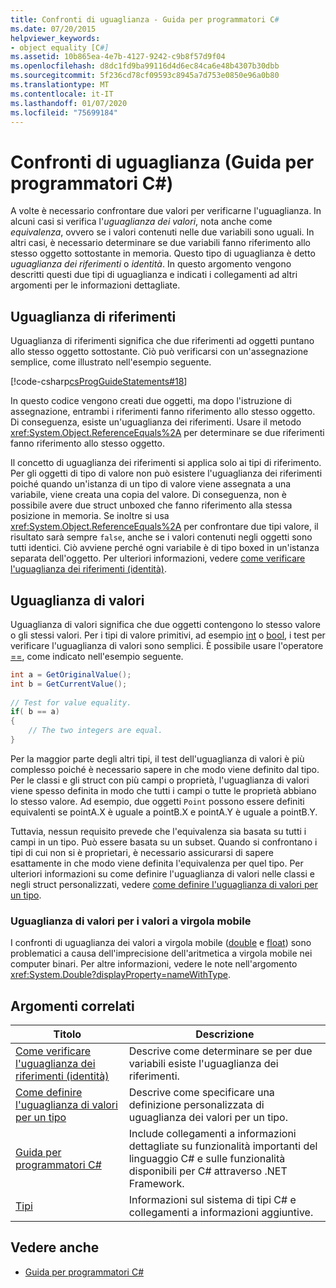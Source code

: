 ```yaml
---
title: Confronti di uguaglianza - Guida per programmatori C#
ms.date: 07/20/2015
helpviewer_keywords:
- object equality [C#]
ms.assetid: 10b865ea-4e7b-4127-9242-c9b8f57d9f04
ms.openlocfilehash: d8dc1fd9ba99116d4d6ec84ca6e48b4307b30dbb
ms.sourcegitcommit: 5f236cd78cf09593c8945a7d753e0850e96a0b80
ms.translationtype: MT
ms.contentlocale: it-IT
ms.lasthandoff: 01/07/2020
ms.locfileid: "75699184"
---
```

# <a name="equality-comparisons-c-programming-guide"></a>Confronti di uguaglianza (Guida per programmatori C#)

A volte è necessario confrontare due valori per verificarne l'uguaglianza. In alcuni casi si verifica l'*uguaglianza dei valori*, nota anche come *equivalenza*, ovvero se i valori contenuti nelle due variabili sono uguali. In altri casi, è necessario determinare se due variabili fanno riferimento allo stesso oggetto sottostante in memoria. Questo tipo di uguaglianza è detto *uguaglianza dei riferimenti* o *identità*. In questo argomento vengono descritti questi due tipi di uguaglianza e indicati i collegamenti ad altri argomenti per le informazioni dettagliate.  
  
## <a name="reference-equality"></a>Uguaglianza di riferimenti

 Uguaglianza di riferimenti significa che due riferimenti ad oggetti puntano allo stesso oggetto sottostante. Ciò può verificarsi con un'assegnazione semplice, come illustrato nell'esempio seguente.  
  
 [!code-csharp[csProgGuideStatements#18](~/samples/snippets/csharp/VS_Snippets_VBCSharp/csProgGuideStatements/CS/Statements.cs#18)]  
  
 In questo codice vengono creati due oggetti, ma dopo l'istruzione di assegnazione, entrambi i riferimenti fanno riferimento allo stesso oggetto. Di conseguenza, esiste un'uguaglianza dei riferimenti. Usare il metodo <xref:System.Object.ReferenceEquals%2A> per determinare se due riferimenti fanno riferimento allo stesso oggetto.  
  
Il concetto di uguaglianza dei riferimenti si applica solo ai tipi di riferimento. Per gli oggetti di tipo di valore non può esistere l'uguaglianza dei riferimenti poiché quando un'istanza di un tipo di valore viene assegnata a una variabile, viene creata una copia del valore. Di conseguenza, non è possibile avere due struct unboxed che fanno riferimento alla stessa posizione in memoria. Se inoltre si usa <xref:System.Object.ReferenceEquals%2A> per confrontare due tipi valore, il risultato sarà sempre `false`, anche se i valori contenuti negli oggetti sono tutti identici. Ciò avviene perché ogni variabile è di tipo boxed in un'istanza separata dell'oggetto. Per ulteriori informazioni, vedere [come verificare l'uguaglianza dei riferimenti (identità)](./how-to-test-for-reference-equality-identity.md).

## <a name="value-equality"></a>Uguaglianza di valori

 Uguaglianza di valori significa che due oggetti contengono lo stesso valore o gli stessi valori. Per i tipi di valore primitivi, ad esempio [int](../../language-reference/builtin-types/integral-numeric-types.md) o [bool](../../language-reference/builtin-types/bool.md), i test per verificare l'uguaglianza di valori sono semplici. È possibile usare l'operatore [==](../../language-reference/operators/equality-operators.md#equality-operator-), come indicato nell'esempio seguente.  
  
```csharp  
int a = GetOriginalValue();  
int b = GetCurrentValue();  
  
// Test for value equality.   
if( b == a)   
{  
    // The two integers are equal.  
}  
```  
  
 Per la maggior parte degli altri tipi, il test dell'uguaglianza di valori è più complesso poiché è necessario sapere in che modo viene definito dal tipo. Per le classi e gli struct con più campi o proprietà, l'uguaglianza di valori viene spesso definita in modo che tutti i campi o tutte le proprietà abbiano lo stesso valore. Ad esempio, due oggetti `Point` possono essere definiti equivalenti se pointA.X è uguale a pointB.X e pointA.Y è uguale a pointB.Y.  
  
Tuttavia, nessun requisito prevede che l'equivalenza sia basata su tutti i campi in un tipo. Può essere basata su un subset. Quando si confrontano i tipi di cui non si è proprietari, è necessario assicurarsi di sapere esattamente in che modo viene definita l'equivalenza per quel tipo. Per ulteriori informazioni su come definire l'uguaglianza di valori nelle classi e negli struct personalizzati, vedere [come definire l'uguaglianza di valori per un tipo](./how-to-define-value-equality-for-a-type.md).
  
### <a name="value-equality-for-floating-point-values"></a>Uguaglianza di valori per i valori a virgola mobile

 I confronti di uguaglianza dei valori a virgola mobile ([double](../../language-reference/builtin-types/floating-point-numeric-types.md) e [float](../../language-reference/builtin-types/floating-point-numeric-types.md)) sono problematici a causa dell'imprecisione dell'aritmetica a virgola mobile nei computer binari. Per altre informazioni, vedere le note nell'argomento <xref:System.Double?displayProperty=nameWithType>.  
  
## <a name="related-topics"></a>Argomenti correlati  
  
|Titolo|Descrizione|  
|-----------|-----------------|  
|[Come verificare l'uguaglianza dei riferimenti (identità)](./how-to-test-for-reference-equality-identity.md)|Descrive come determinare se per due variabili esiste l'uguaglianza dei riferimenti.|  
|[Come definire l'uguaglianza di valori per un tipo](./how-to-define-value-equality-for-a-type.md)|Descrive come specificare una definizione personalizzata di uguaglianza dei valori per un tipo.|  
|[Guida per programmatori C#](../index.md)|Include collegamenti a informazioni dettagliate su funzionalità importanti del linguaggio C# e sulle funzionalità disponibili per C# attraverso .NET Framework.|  
|[Tipi](../types/index.md)|Informazioni sul sistema di tipi C# e collegamenti a informazioni aggiuntive.|  
  
## <a name="see-also"></a>Vedere anche

- [Guida per programmatori C#](../index.md)
